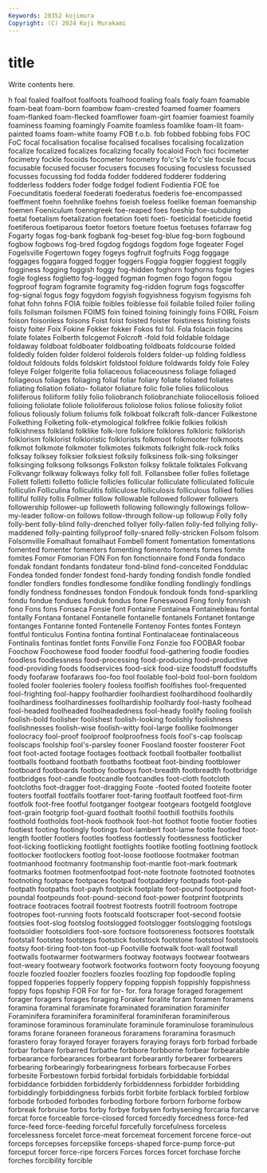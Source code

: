 ```yaml
---
Keywords: 28352 kojimura
Copyright: (C) 2024 Koji Murakami
---
```


# title

Write contents here.



h foal foaled foalfoot foalfoots foalhood foaling foals foaly foam
foamable foam-beat foam-born foambow foam-crested foamed foamer foamers foam-flanked foam-flecked
foamflower foam-girt foamier foamiest foamily foaminess foaming foamingly Foamite foamless
foamlike foam-lit foam-painted foams foam-white foamy FOB f.o.b. fob fobbed
fobbing fobs FOC FoC focal focalisation focalise focalised focalises focalising
focalization focalize focalized focalizes focalizing focally focaloid Foch foci focimeter
focimetry fockle focoids focometer focometry fo'c's'le fo'c'sle focsle focus focusable
focused focuser focusers focuses focusing focusless focussed focusses focussing fod
fodda fodder foddered fodderer foddering fodderless fodders foder fodge fodgel
fodient Fodientia FOE foe Foecunditatis foederal foederati foederatus foederis foe-encompassed
foeffment foehn foehnlike foehns foeish foeless foelike foeman foemanship foemen
Foeniculum foenngreek foe-reaped foes foeship foe-subduing foetal foetalism foetalization foetation
foeti foeti- foeticidal foeticide foetid foetiferous foetiparous foetor foetors foeture
foetus foetuses fofarraw fog Fogarty fogas fog-bank fogbank fog-beset fog-blue
fog-born fogbound fogbow fogbows fog-bred fogdog fogdogs fogdom foge fogeater
Fogel Fogelsville Fogertown fogey fogeys fogfruit fogfruits Fogg foggage foggages
foggara fogged fogger foggers Foggia foggier foggiest foggily fogginess fogging
foggish foggy fog-hidden foghorn foghorns fogie fogies fogle fogless foglietto
fog-logged fogman fogmen fogo fogon fogou fogproof fogram fogramite fogramity
fog-ridden fogrum fogs fogscoffer fog-signal fogus fogy fogydom fogyish fogyishness
fogyism fogyisms foh fohat fohn fohns FOIA foible foibles foiblesse
foil foilable foiled foiler foiling foils foilsman foilsmen FOIMS foin
foined foining foiningly foins FOIRL Foism foison foisonless foisons Foist
foist foisted foister foistiness foisting foists foisty foiter Foix Fokine
Fokker fokker Fokos fol fol. Fola folacin folacins folate folates
Folberth folcgemot Folcroft -fold fold foldable foldage foldaway foldboat foldboater
foldboating foldboats foldcourse folded foldedly folden folder folderol folderols folders
folder-up folding foldless foldout foldouts folds foldskirt foldstool foldure foldwards
foldy fole Foley foleye Folger folgerite folia foliaceous foliaceousness foliage
foliaged foliageous foliages foliaging folial foliar foliary foliate foliated foliates
foliating foliation foliato- foliator foliature folic folie folies foliicolous foliiferous
foliiform folily folio foliobranch foliobranchiate foliocellosis folioed folioing foliolate foliole
folioliferous foliolose folios foliose foliosity foliot folious foliously folium foliums
folk folkboat folkcraft folk-dancer Folkestone Folkething Folketing folk-etymological folkfree folkie
folkies folkish folkishness folkland folklike folk-lore folklore folklores folkloric folklorish
folklorism folklorist folkloristic folklorists folkmoot folkmooter folkmoots folkmot folkmote folkmoter
folkmotes folkmots folkright folk-rock folks folksay folksey folksier folksiest folksily
folksiness folk-sing folksinger folksinging folksong folksongs Folkston folksy folktale folktales
Folkvang Folkvangr folkway folkways folky foll foll. Follansbee foller folles
folletage Follett folletti folletto follicle follicles follicular folliculate folliculated follicule
folliculin Folliculina folliculitis folliculose folliculosis folliculous follied follies folliful follily
follis Follmer follow followable followed follower followers followership follower-up followeth
following followingly followings follow-my-leader follow-on follows follow-through follow-up followup Folly
folly folly-bent folly-blind folly-drenched follyer folly-fallen folly-fed follying folly-maddened folly-painting
follyproof folly-snared folly-stricken Folsom folsom Folsomville Fomalhaut fomalhaut Fombell foment
fomentation fomentations fomented fomenter fomenters fomenting fomento foments fomes fomite
fomites Fomor Fomorian FON Fon fon fonctionnaire fond Fonda fondaco
fondak fondant fondants fondateur fond-blind fond-conceited Fonddulac Fondea fonded fonder
fondest fond-hardy fonding fondish fondle fondled fondler fondlers fondles fondlesome
fondlike fondling fondlingly fondlings fondly fondness fondnesses fondon Fondouk fondouk
fonds fond-sparkling fondu fondue fondues fonduk fondus fone Foneswood Fong
fonly fonnish fono Fons fons Fonseca Fonsie font Fontaine Fontainea
Fontainebleau fontal fontally Fontana fontanel Fontanelle fontanelle fontanels Fontanet fontange
fontanges Fontanne fonted Fontenelle Fontenoy Fontes fontes Fonteyn fontful fonticulus
Fontina fontina fontinal Fontinalaceae fontinalaceous Fontinalis fontinas fontlet fonts Fonville
Fonz Fonzie foo FOOBAR foobar Foochow Foochowese food fooder foodful
food-gathering foodie foodies foodless foodlessness food-processing food-producing food-productive food-providing foods
foodservices food-sick food-size foodstuff foodstuffs foody foofaraw foofaraws foo-foo fool
foolable fool-bold fool-born fooldom fooled fooler fooleries foolery fooless foolfish
foolfishes fool-frequented fool-frighting fool-happy foolhardier foolhardiest foolhardihood foolhardily foolhardiness foolhardinesses
foolhardiship foolhardy fool-hasty foolhead fool-headed foolheaded foolheadedness fool-heady foolify fooling
foolish foolish-bold foolisher foolishest foolish-looking foolishly foolishness foolishnesses foolish-wise foolish-witty
fool-large foollike foolmonger foolocracy fool-proof foolproof foolproofness fools fool's-cap foolscap
foolscaps foolship fool's-parsley fooner Foosland fooster foosterer Foot foot foot-acted
footage footages footback football footballer footballist footballs footband footbath footbaths
footbeat foot-binding footblower footboard footboards footboy footboys foot-breadth footbreadth footbridge
footbridges foot-candle footcandle footcandles foot-cloth footcloth footcloths foot-dragger foot-dragging Foote
-footed footed footeite footer footers footfall footfalls footfarer foot-faring footfault
footfeed foot-firm footfolk foot-free footful footganger footgear footgears footgeld footglove
foot-grain footgrip foot-guard foothalt foothil foothill foothills foothils foothold footholds
foot-hook foothook foot-hot foothot footie footier footies footiest footing footingly
footings foot-lambert foot-lame footle footled foot-length footler footlers footles footless
footlessly footlessness footlicker foot-licking footlicking footlight footlights footlike footling footlining
footlock footlocker footlockers footlog foot-loose footloose footmaker footman footmanhood footmanry
footmanship foot-mantle foot-mark footmark footmarks footmen footmenfootpad foot-note footnote footnoted
footnotes footnoting footpace footpaces footpad footpaddery footpads foot-pale footpath footpaths
foot-payh footpick footplate foot-pound footpound foot-poundal footpounds foot-pound-second foot-power footprint
footprints footrace footraces footrail footrest footrests footrill footroom footrope footropes
foot-running foots footscald footscraper foot-second footsie footsies foot-slog footslog footslogged
footslogger footslogging footslogs footsoldier footsoldiers foot-sore footsore footsoreness footsores footstalk
footstall footstep footsteps footstick footstock footstone footstool footstools footsy foot-tiring
foot-ton foot-up Footville footwalk foot-wall footwall footwalls footwarmer footwarmers footway
footways footwear footwears foot-weary footweary footwork footworks footworn footy fooyoung
fooyung foozle foozled foozler foozlers foozles foozling fop fopdoodle fopling
fopped fopperies fopperly foppery fopping foppish foppishly foppishness foppy fops
fopship FOR For for for- for. fora forage foraged foragement
forager foragers forages foraging Foraker foralite foram foramen foramens foramina
foraminal foraminate foraminated foramination foraminifer Foraminifera foraminifera foraminiferal foraminiferan foraminiferous
foraminose foraminous foraminulate foraminule foraminulose foraminulous forams forane foraneen foraneous
foraramens foraramina forasmuch forastero foray forayed forayer forayers foraying forays
forb forbad forbade forbar forbare forbarred forbathe forbbore forbborne forbear
forbearable forbearance forbearances forbearant forbearantly forbearer forbearers forbearing forbearingly forbearingness
forbears forbecause Forbes forbesite Forbestown forbid forbidal forbidals forbiddable forbiddal
forbiddance forbidden forbiddenly forbiddenness forbidder forbidding forbiddingly forbiddingness forbids forbit
forbite forblack forbled forblow forbode forboded forbodes forboding forbore forborn
forborne forbow forbreak forbruise forbs forby forbye forbysen forbysening forcaria
forcarve forcat force forceable force-closed forced forcedly forcedness force-fed force-feed
force-feeding forceful forcefully forcefulness forceless forcelessness forcelet force-meat forcemeat forcement
forcene force-out forceps forcepses forcepslike forceps-shaped force-pump force-put forceput forcer
force-ripe forcers Forces forces forcet forchase forche forches forcibility forcible
